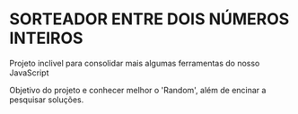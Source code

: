 <h1>SORTEADOR ENTRE DOIS NÚMEROS INTEIROS</h1>
<P>Projeto inclivel para consolidar mais algumas ferramentas do nosso JavaScript</P>
<p>Objetivo do projeto e conhecer melhor o 'Random', além de encinar a pesquisar soluções.</p>
